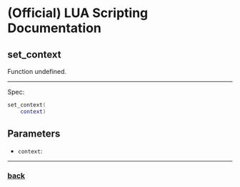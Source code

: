 
# (Official) LUA Scripting Documentation

## set_context

Function undefined.

___

Spec:

```lua
set_context(
	context)
```

## Parameters

- `context`: 

___

### [back](../other)
